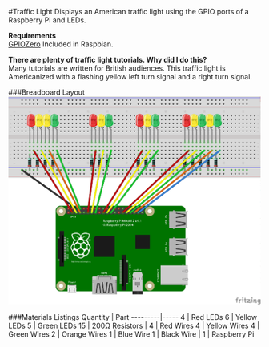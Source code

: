#Traffic Light
Displays an American traffic light using the GPIO ports of a Raspberry Pi and LEDs.

**Requirements** </br>
[GPIOZero](https://gpiozero.readthedocs.io/en/v1.3.1/)
Included in Raspbian.

**There are plenty of traffic light tutorials. Why did I do this?** </br>
Many tutorials are written for British audiences. This traffic light is Americanized with a flashing yellow left turn signal and a right turn signal.

###Breadboard Layout
![Breadboard Layout](https://github.com/StampedingLonghorn/Traffic-Light/blob/master/Traffic%20Light.png)

###Materials Listings
Quantity | Part
---------|-----
4 | Red LEDs
6 | Yellow LEDs
5 | Green LEDs
15 | 200Ω Resistors
|
4 | Red Wires
4 | Yellow Wires
4 | Green Wires
2 | Orange Wires
1 | Blue Wire
1 | Black Wire
|
1 | Raspberry Pi
